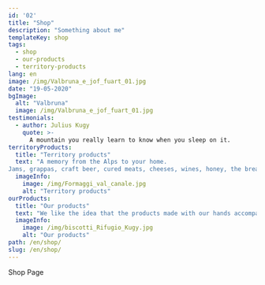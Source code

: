 ```yaml
---
id: '02'
title: "Shop"
description: "Something about me"
templateKey: shop
tags:
  - shop
  - our-products
  - territory-products
lang: en
image: /img/Valbruna_e_jof_fuart_01.jpg
date: "19-05-2020"
bgImage:
  alt: "Valbruna"
  image: /img/Valbruna_e_jof_fuart_01.jpg
testimonials:
  - author: Julius Kugy
    quote: >-
      A mountain you really learn to know when you sleep on it.
territoryProducts:
  title: "Territory products"
  text: "A memory from the Alps to your home.
Jams, grappas, craft beer, cured meats, cheeses, wines, honey, the breadsticks of the Donadelli bakery in Chiusaforte; we have selected for you excellent products from the Friuli area, some made with km0 raw materials. If you liked them you can buy them and bring them to your home to continue to relive the flavors of the mountain."
  imageInfo:
    image: /img/Formaggi_val_canale.jpg
    alt: "Territory products"
ourProducts:
  title: "Our products"
  text: "We like the idea that the products made with our hands accompany you at home. A memory, to continue to delight the sweetness of the place just left."
  imageInfo:
    image: /img/biscotti_Rifugio_Kugy.jpg
    alt: "Our products"
path: /en/shop/
slug: /en/shop/
---
```


Shop Page

